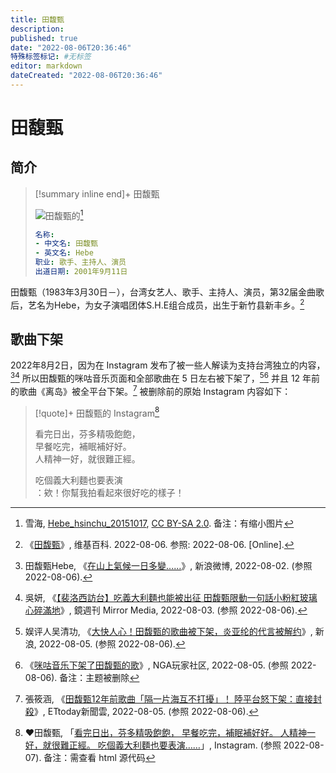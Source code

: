 ```yaml
---
title: 田馥甄
description:
published: true
date: "2022-08-06T20:36:46"
特殊标签标记: #无标签
editor: markdown
dateCreated: "2022-08-06T20:36:46"
---
```


# 田馥甄

## 简介

> [!summary inline end]+ 田馥甄
>
> ![田馥甄的](https://s3.tebi.io/ggame/people/田馥甄/Hebe_hsinchu_20151017.webp)[^logo]
>
> ```yaml
> 名称:
> - 中文名: 田馥甄
> - 英文名: Hebe
> 职业: 歌手、主持人、演员
> 出道日期: 2001年9月11日
> ```

[^logo]: 雪海, [Hebe_hsinchu_20151017](https://commons.wikimedia.org/wiki/File:Hebe_hsinchu_20151017.jpg), [CC BY-SA 2.0](https://creativecommons.org/licenses/by-sa/2.0/deed.zh). 备注：有缩小图片

田馥甄（1983年3月30日－），台湾女艺人、歌手、主持人、演员，第32届金曲歌后，艺名为Hebe，为女子演唱团体S.H.E组合成员，出生于新竹县新丰乡。[^wiki]

[^wiki]: 《[田馥甄](https://zh.wikipedia.org/wiki/田馥甄)》, 维基百科. 2022-08-06. 参照: 2022-08-06. [Online].

## 歌曲下架

2022年8月2日，因为在 Instagram 发布了被一些人解读为支持台湾独立的内容，[^9U6Gz][^i005] 所以田馥甄的咪咕音乐页面和全部歌曲在 5 日左右被下架了，[^ypgb][^6mh4b] 并且 12 年前的歌曲《离岛》被全平台下架。[^2309758] 被删除前的原始 Instagram 内容如下：

[^9U6Gz]: 田馥甄Hebe, 《[在山上氣候一日多變……](https://archive.ph/9U6Gz "https://weibo.com/1751035982/LFbA0gMRd")》, 新浪微博, 2022-08-02. (参照 2022-08-06).

[^ypgb]: 娱评人吴清功, 《[大快人心！田馥甄的歌曲被下架，炎亚纶的代言被解约](https://web.archive.org/web/20220806154506/https://k.sina.com.cn/article_1195942637_4748a2ed00100ypgb.html)》, 新浪, 2022-08-05. (参照 2022-08-06).

[^2309758]: 張筱涵, 《[田馥甄12年前歌曲「隔一片海互不打擾」！ 陸平台怒下架：直接封殺](https://web.archive.org/web/20220806154006/https://star.ettoday.net/news/2309758)》, ETtoday新聞雲, 2022-08-05. (参照 2022-08-06).

[^6mh4b]: 《[咪咕音乐下架了田馥甄的歌](https://archive.ph/6mh4b)》, NGA玩家社区, 2022-08-05. (参照 2022-08-06). 备注：主题被删除

[^i005]: 吳妍, 《[【裴洛西訪台】吃義大利麵也能被出征 田馥甄限動一句話小粉紅玻璃心碎滿地](https://web.archive.org/web/20220804002150/http://www.mirrormedia.mg/story/20220803edi005/)》, 鏡週刊 Mirror Media, 2022-08-03. (参照 2022-08-06).

> [!quote]+ 田馥甄的 Instagram[^jb8dG]
>
> 看完日出，芬多精吸飽飽，<br>
> 早餐吃完，補眠補好好。<br>
> 人精神一好，就很難正經。
>
> 吃個義大利麵也要表演<br>
> ：欸！你幫我拍看起來很好吃的樣子！

[^jb8dG]: ❤️田馥甄, 「[看完日出，芬多精吸飽飽， 早餐吃完，補眠補好好。 人精神一好，就很難正經。 吃個義大利麵也要表演……](https://archive.ph/jb8dG)」, Instagram. (参照 2022-08-07). 备注：需查看 html 源代码

